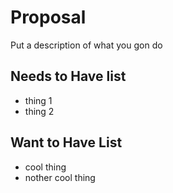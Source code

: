 # Proposal

Put a description of what you gon do

## Needs to Have list

- thing 1
- thing 2

## Want to Have List

- cool thing
- nother cool thing
